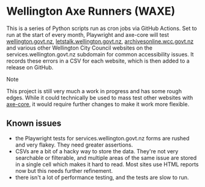 # Wellington Axe Runners (WAXE)

This is a series of Python scripts run as cron jobs via GitHub Actions. Set to run at the start of every month, Playwright and axe-core will test [wellington.govt.nz](https://wellington.govt.nz), [letstalk.wellington.govt.nz](https://letstalk.wellington.govt.nz), [archivesonline.wcc.govt.nz](https://archivesonline.wcc.govt.nz) and various other Wellington City Council websites on the services.wellington.govt.nz subdomain for common accessibility issues. It records these errors in a CSV for each website, which is then added to a release on GitHub.

> [!NOTE]
> This project is still very much a work in progress and has some rough edges. While it could technically be used to mass test other websites with [axe-core](https://github.com/dequelabs/axe-core), it would require further changes to make it work more flexible. 

## Known issues

- the Playwright tests for services.wellington.govt.nz forms are rushed and very flakey. They need greater assertions.
- CSVs are a bit of a hacky way to store the data. They're not very searchable or filterable, and multiple areas of the same issue are stored in a single cell which makes it hard to read. Most sites use HTML reports now but this needs further refinement.
- there isn't a lot of performance testing, and the tests are slow to run. 

